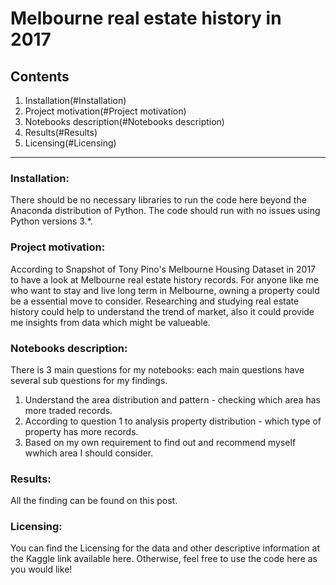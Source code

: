 # Melbourne real estate history in 2017
## Contents
1. Installation(#Installation)
2. Project motivation(#Project motivation)
3. Notebooks description(#Notebooks description)
4. Results(#Results)
5. Licensing(#Licensing)
-------------------------------------------------------------------------------------------------------------------------------------------
### Installation:
There should be no necessary libraries to run the code here beyond the Anaconda distribution of Python. The code should run with no issues using Python versions 3.*.

### Project motivation:
According to Snapshot of Tony Pino's Melbourne Housing Dataset in 2017 to have a look at Melbourne real estate history records. For anyone like me who want to stay and live long term in Melbourne, owning a property could be a essential move to consider. Researching and studying real estate history could help to understand the trend of market, also it could provide me insights from data which might be valueable.

### Notebooks description:
There is 3 main questions for my notebooks: each main questions have several sub questions for my findings.
1. Understand the area distribution and pattern - checking which area has more traded records.
2. According to question 1 to analysis property distribution - which type of property has more records.
3. Based on my own requirement to find out and recommend myself wwhich area I should consider.

### Results:
All the finding can be found on this post.

### Licensing:
You can find the Licensing for the data and other descriptive information at the Kaggle link available here. Otherwise, feel free to use the code here as you would like!
